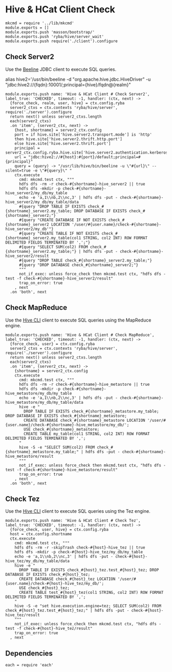 
# Hive & HCat Client Check

    mkcmd = require '../lib/mkcmd'
    module.exports = []
    module.exports.push 'masson/bootstrap/'
    module.exports.push 'ryba/hive/server_wait'
    module.exports.push require('./client').configure

## Check Server2

Use the [Beeline][beeline] JDBC client to execute SQL queries.

alias hive2='/usr/bin/beeline -d "org.apache.hive.jdbc.HiveDriver" -u "jdbc:hive2://{fqdn}:10001/;principal={hive}/fqdn@{realm}"

    module.exports.push name: 'Hive & HCat Client # Check Server2', label_true: 'CHECKED', timeout: -1, handler: (ctx, next) ->
      {force_check, realm, user, hive} = ctx.config.ryba
      server2_ctxs = ctx.contexts 'ryba/hive/server', require('./server').configure
      return next() unless server2_ctxs.length
      each(server2_ctxs)
      .on 'item', (server2_ctx, next) ->
        {host, shortname} = server2_ctx.config
        port = if hive.site['hive.server2.transport.mode'] is 'http'
        then hive.site['hive.server2.thrift.http.port']
        else hive.site['hive.server2.thrift.port']
        principal = server2_ctx.config.ryba.hive.site['hive.server2.authentication.kerberos.principal']
        url = "jdbc:hive2://#{host}:#{port}/default;principal=#{principal}"
        query = (query) -> "/usr/lib/hive/bin/beeline -u \"#{url}\" --silent=true -e \"#{query}\" "
        ctx.execute
          cmd: mkcmd.test ctx, """
          hdfs dfs -rm -r check-#{shortname}-hive_server2 || true
          hdfs dfs -mkdir -p check-#{shortname}-hive_server2/my_db/my_table
          echo -e 'a,1\\nb,2\\nc,3' | hdfs dfs -put - check-#{shortname}-hive_server2/my_db/my_table/data
          #{query "DROP TABLE IF EXISTS check_#{shortname}_server2.my_table; DROP DATABASE IF EXISTS check_#{shortname}_server2;"}
          #{query "CREATE DATABASE IF NOT EXISTS check_#{shortname}_server2 LOCATION '/user/#{user.name}/check-#{shortname}-hive_server2/my_db'"}
          #{query "CREATE TABLE IF NOT EXISTS check_#{shortname}_server2.my_table(col1 STRING, col2 INT) ROW FORMAT DELIMITED FIELDS TERMINATED BY ',';"}
          #{query "SELECT SUM(col2) FROM check_#{shortname}_server2.my_table;"} | hdfs dfs -put - check-#{shortname}-hive_server2/result
          #{query "DROP TABLE check_#{shortname}_server2.my_table;"}
          #{query "DROP DATABASE check_#{shortname}_server2;"}
          """
          not_if_exec: unless force_check then mkcmd.test ctx, "hdfs dfs -test -f check-#{shortname}-hive_server2/result"
          trap_on_error: true
        , next
      .on 'both', next

## Check MapReduce

Use the [Hive CLI][hivecli] client to execute SQL queries using the MapReduce
engine.

    module.exports.push name: 'Hive & HCat Client # Check MapReduce', label_true: 'CHECKED', timeout: -1, handler: (ctx, next) ->
      {force_check, user} = ctx.config.ryba
      server2_ctxs = ctx.contexts 'ryba/hive/server', require('./server').configure
      return next() unless server2_ctxs.length
      each(server2_ctxs)
      .on 'item', (server2_ctx, next) ->
        {shortname} = server2_ctx.config
        ctx.execute
          cmd: mkcmd.test ctx, """
          hdfs dfs -rm -r check-#{shortname}-hive_metastore || true
          hdfs dfs -mkdir -p check-#{shortname}-hive_metastore/my_db/my_table
          echo -e 'a,1\\nb,2\\nc,3' | hdfs dfs -put - check-#{shortname}-hive_metastore/my_db/my_table/data
          hive -e "
            DROP TABLE IF EXISTS check_#{shortname}_metastore.my_table; DROP DATABASE IF EXISTS check_#{shortname}_metastore;
            CREATE DATABASE check_#{shortname}_metastore LOCATION '/user/#{user.name}/check-#{shortname}-hive_metastore/my_db/';
            USE check_#{shortname}_metastore;
            CREATE TABLE my_table(col1 STRING, col2 INT) ROW FORMAT DELIMITED FIELDS TERMINATED BY ',';
          "
          hive -S -e "SELECT SUM(col2) FROM check_#{shortname}_metastore.my_table;" | hdfs dfs -put - check-#{shortname}-hive_metastore/result
          """
          not_if_exec: unless force_check then mkcmd.test ctx, "hdfs dfs -test -f check-#{shortname}-hive_metastore/result"
          trap_on_error: true
        , next
      .on 'both', next

## Check Tez

Use the [Hive CLI][hivecli] client to execute SQL queries using the Tez engine.

    module.exports.push name: 'Hive & HCat Client # Check Tez', label_true: 'CHECKED', timeout: -1, handler: (ctx, next) ->
      {force_check, user, hive} = ctx.config.ryba
      host = ctx.config.shortname
      ctx.execute
        cmd: mkcmd.test ctx, """
        hdfs dfs -rm -r -skipTrash check-#{host}-hive_tez || true
        hdfs dfs -mkdir -p check-#{host}-hive_tez/my_db/my_table
        echo -e 'a,1\\nb,2\\nc,3' | hdfs dfs -put - check-#{host}-hive_tez/my_db/my_table/data
        hive -e "
          DROP TABLE IF EXISTS check_#{host}_tez.test_#{host}_tez; DROP DATABASE IF EXISTS check_#{host}_tez;
          CREATE DATABASE check_#{host}_tez LOCATION '/user/#{user.name}/check-#{host}-hive_tez/my_db/';
          USE check_#{host}_tez;
          CREATE TABLE test_#{host}_tez(col1 STRING, col2 INT) ROW FORMAT DELIMITED FIELDS TERMINATED BY ',';
        "
        hive -S -e "set hive.execution.engine=tez; SELECT SUM(col2) FROM check_#{host}_tez.test_#{host}_tez;" | hdfs dfs -put - check-#{host}-hive_tez/result
        """
        not_if_exec: unless force_check then mkcmd.test ctx, "hdfs dfs -test -f check-#{host}-hive_tez/result"
        trap_on_error: true
      , next

## Dependencies

    each = require 'each'

[hivecli]: https://cwiki.apache.org/confluence/display/Hive/LanguageManual+Cli
[beeline]: https://cwiki.apache.org/confluence/display/Hive/HiveServer2+Clients#HiveServer2Clients-Beeline%E2%80%93NewCommandLineShell

